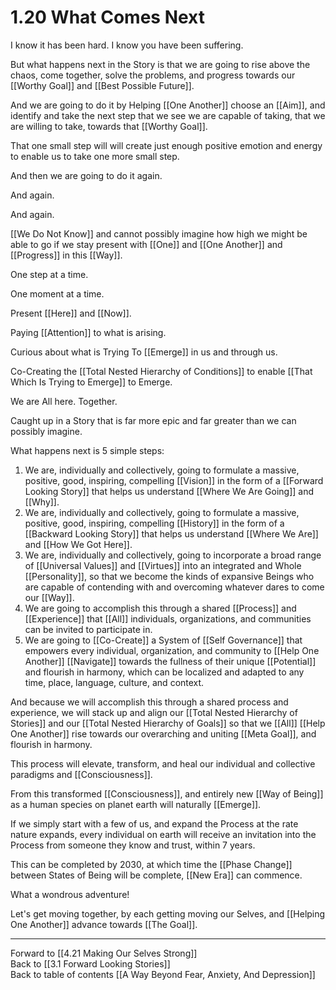 # 1.20 What Comes Next

I know it has been hard. I know you have been suffering. 

But what happens next in the Story is that we are going to rise above the chaos, come together, solve the problems, and progress towards our [[Worthy Goal]] and [[Best Possible Future]]. 

And we are going to do it by Helping [[One Another]] choose an [[Aim]], and identify and take the next step that we see we are capable of taking, that we are willing to take, towards that [[Worthy Goal]].  

That one small step will will create just enough positive emotion and energy to enable us to take one more small step. 

And then we are going to do it again. 

And again. 

And again. 

[[We Do Not Know]] and cannot possibly imagine how high we might be able to go if we stay present with [[One]] and [[One Another]] and [[Progress]] in this [[Way]]. 

One step at a time. 

One moment at a time. 

Present [[Here]] and [[Now]]. 

Paying [[Attention]] to what is arising. 

Curious about what is Trying To [[Emerge]] in us and through us. 

Co-Creating the [[Total Nested Hierarchy of Conditions]] to enable [[That Which Is Trying to Emerge]] to Emerge. 

We are All here. Together. 

Caught up in a Story that is far more epic and far greater than we can possibly imagine. 

What happens next is 5 simple steps: 

1. We are, individually and collectively, going to formulate a massive, positive, good, inspiring, compelling [[Vision]] in the form of a [[Forward Looking Story]] that helps us understand [[Where We Are Going]] and [[Why]].  
2. We are, individually and collectively, going to formulate a massive, positive, good, inspiring, compelling [[History]] in the form of a [[Backward Looking Story]] that helps us understand [[Where We Are]] and [[How We Got Here]].  
3. We are, individually and collectively, going to incorporate a broad range of [[Universal Values]] and [[Virtues]] into an integrated and Whole [[Personality]], so that we become the kinds of expansive Beings who are capable of contending with and overcoming whatever dares to come our [[Way]].  
4. We are going to accomplish this through a shared [[Process]] and [[Experience]] that [[All]] individuals, organizations, and communities can be invited to participate in. 
5. We are going to [[Co-Create]] a System of [[Self Governance]] that empowers every individual, organization, and community to [[Help One Another]] [[Navigate]] towards the fullness of their unique [[Potential]] and flourish in harmony, which can be localized and adapted to any time, place, language, culture, and context. 

And because we will accomplish this through a shared process and experience, we will stack up and align our [[Total Nested Hierarchy of Stories]] and our [[Total Nested Hierarchy of Goals]] so that we [[All]] [[Help One Another]] rise towards our overarching and uniting [[Meta Goal]], and flourish in harmony. 

This process will elevate, transform, and heal our individual and collective paradigms and [[Consciousness]]. 

From this transformed [[Consciousness]], and entirely new [[Way of Being]] as a human species on planet earth will naturally [[Emerge]]. 

If we simply start with a few of us, and expand the Process at the rate nature expands, every individual on earth will receive an invitation into the Process from someone they know and trust, within 7 years. 

This can be completed by 2030, at which time the [[Phase Change]] between States of Being will be complete, [[New Era]] can commence. 

What a wondrous adventure! 

Let's get moving together, by each getting moving our Selves, and [[Helping One Another]] advance towards [[The Goal]].  

___

Forward to [[4.21 Making Our Selves Strong]]        
Back to [[3.1 Forward Looking Stories]]      
Back to table of contents [[A Way Beyond Fear, Anxiety, And Depression]]    